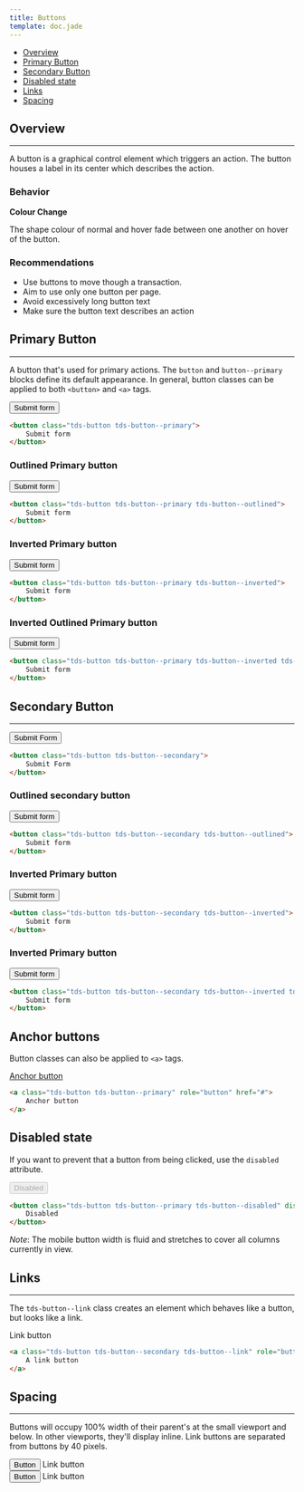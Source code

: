 ```yaml
---
title: Buttons
template: doc.jade
---
```


* [Overview](#overview)
* [Primary Button](#primary-button)
* [Secondary Button](#secondary-button)
* [Disabled state](#disabled-state)
* [Links](#links)
* [Spacing](#spacing)


## Overview

---

A button is a graphical control element which triggers an action. The button houses a label in its center which describes the action.

### Behavior

**Colour Change**

The shape colour of normal and hover fade between one another on hover of the button.

### Recommendations

* Use buttons to move though a transaction.
* Aim to use only one button per page.
* Avoid excessively long button text
* Make sure the button text describes an action

## Primary Button

---

A button that's used for primary actions. The `button` and `button--primary` blocks define its default appearance. In general, button classes can be applied to both `<button>` and `<a>` tags.

<button class="tds-button tds-button--primary">Submit form</button>

```html
<button class="tds-button tds-button--primary">
    Submit form
</button>
```

### Outlined Primary button

<button class="tds-button tds-button--primary tds-button--outlined">
    Submit form
</button>

```html
<button class="tds-button tds-button--primary tds-button--outlined">
    Submit form
</button>
```

### Inverted Primary button

<div class="example example--inverted example--primary">
    <button class="tds-button tds-button--primary tds-button--inverted">
        Submit form
    </button>
</div>

```html
<button class="tds-button tds-button--primary tds-button--inverted">
    Submit form
</button>
```

### Inverted Outlined Primary button

<div class="example example--inverted example--primary">
    <button class="tds-button tds-button--primary tds-button--inverted tds-button--outlined">
        Submit form
    </button>
</div>

```html
<button class="tds-button tds-button--primary tds-button--inverted tds-button--outlined">
    Submit form
</button>
```


## Secondary Button

---

<button class="tds-button tds-button--secondary">
    Submit Form
</button>

```html
<button class="tds-button tds-button--secondary">
    Submit Form
</button>
```

### Outlined secondary button

<button class="tds-button tds-button--secondary tds-button--outlined">
    Submit form
</button>

```html
<button class="tds-button tds-button--secondary tds-button--outlined">
    Submit form
</button>
```

### Inverted Primary button

<div class="example example--inverted example--secondary">
    <button class="tds-button tds-button--secondary tds-button--inverted">
        Submit form
    </button>
</div>

```html
<button class="tds-button tds-button--secondary tds-button--inverted">
    Submit form
</button>
```

### Inverted Primary button

<div class="example example--inverted example--secondary">
    <button class="tds-button tds-button--secondary tds-button--inverted tds-button--outlined">
        Submit form
    </button>
</div>

```html
<button class="tds-button tds-button--secondary tds-button--inverted tds-button--outlined">
    Submit form
</button>
```


## Anchor buttons

Button classes can also be applied to `<a>` tags.

<a class="tds-button tds-button--primary" role="button" href="#">Anchor button</a>

```html
<a class="tds-button tds-button--primary" role="button" href="#">
    Anchor button
</a>
```

## Disabled state

If you want to prevent that a button from being clicked, use the `disabled` attribute.

<button class="tds-button tds-button--primary tds-button--disabled" disabled>Disabled</button>

```html
<button class="tds-button tds-button--primary tds-button--disabled" disabled>
    Disabled
</button>
```

_Note_: The mobile button width is fluid and stretches to cover all columns currently in view.


## Links

---

The `tds-button--link` class creates an element which behaves like a button, but looks like a link.

<div>
    <a class="tds-button tds-button--secondary tds-button--link">Link button
    </a>
</div>

```html
<a class="tds-button tds-button--secondary tds-button--link" role="button" href="#">
    A link button
</a>
```

## Spacing

---

Buttons will occupy 100% width of their parent's at the small viewport and below. In other viewports, they'll display inline. Link buttons are separated from buttons by 40 pixels.

<div>
    <button class="tds-button tds-button--secondary">Button</button>
    <a class="tds-button tds-button--secondary tds-button--link">Link button</a>
</div>
<div>
    <button class="tds-button tds-button--primary">Button</button>
    <a class="tds-button tds-button--primary tds-button--link">Link button</a>
</div>
